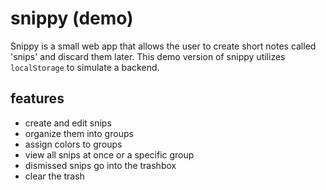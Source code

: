# snippy (demo)

Snippy is a small web app that allows the user to create short notes called 'snips' and discard them later. This demo version of snippy utilizes `localStorage` to simulate a backend.

## features

-   create and edit snips
-   organize them into groups
-   assign colors to groups
-   view all snips at once or a specific group
-   dismissed snips go into the trashbox
-   clear the trash
